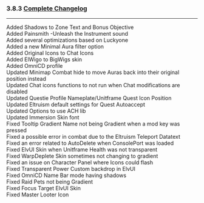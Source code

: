 ### 3.8.3 [Complete Changelog](https://github.com/eltreum0/eltruism/blob/main/Changelog.md)
___
Added Shadows to Zone Text and Bonus Objective  
Added Painsmith -Unleash the Instrument sound  
Added several optimizations based on Luckyone  
Added a new Minimal Aura filter option  
Added Original Icons to Chat Icons  
Added ElWigo to BigWigs skin  
Added OmniCD profile  
Updated Minimap Combat hide to move Auras back into their original position instead  
Updated Chat icons functions to not run when Chat modifications are disabled  
Updated Questie Profile Nameplate/Unitframe Quest Icon Position  
Updated Eltruism default settings for Quest Autoaccept  
Updated Options to use ACH lib  
Updated Immersion Skin font  
Fixed Tooltip Gradient Name not being Gradient when a mod key was pressed  
Fixed a possible error in combat due to the Eltruism Teleport Datatext  
Fixed an error related to AutoDelete when ConsolePort was loaded  
Fixed ElvUI Skin when Unitframe Health was not transparent  
Fixed WarpDeplete Skin sometimes not changing to gradient  
Fixed an issue on Character Panel where Icons could flash  
Fixed Transparent Power Custom backdrop in ElvUI  
Fixed OmniCD Name Bar mode having shadows  
Fixed Raid Pets not being Gradient  
Fixed Focus Target ElvUI Skin  
Fixed Master Looter Icon

